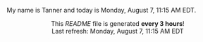 My name is Tanner and today is Monday, August 7, 11:15 AM EDT.

<p align="center">This <i>README</i> file is generated <b>every 3 hours</b>!</br>Last refresh: Monday, August 7, 11:15 AM EDT<br /></p>

